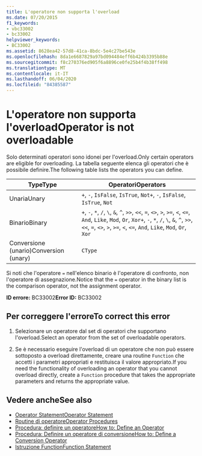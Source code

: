 ```yaml
---
title: L'operatore non supporta l'overload
ms.date: 07/20/2015
f1_keywords:
- vbc33002
- bc33002
helpviewer_keywords:
- BC33002
ms.assetid: 8628ea42-57d8-41ca-8bdc-5e4c27be543e
ms.openlocfilehash: 8da1e6687829a97bd094484eff6b424b3395b88e
ms.sourcegitcommit: f8c270376ed905f6a8896ce0fe25b4f4b38ff498
ms.translationtype: MT
ms.contentlocale: it-IT
ms.lasthandoff: 06/04/2020
ms.locfileid: "84385587"
---
```

# <a name="operator-is-not-overloadable"></a><span data-ttu-id="0f98f-102">L'operatore non supporta l'overload</span><span class="sxs-lookup"><span data-stu-id="0f98f-102">Operator is not overloadable</span></span>
<span data-ttu-id="0f98f-103">Solo determinati operatori sono idonei per l'overload.</span><span class="sxs-lookup"><span data-stu-id="0f98f-103">Only certain operators are eligible for overloading.</span></span> <span data-ttu-id="0f98f-104">La tabella seguente elenca gli operatori che è possibile definire.</span><span class="sxs-lookup"><span data-stu-id="0f98f-104">The following table lists the operators you can define.</span></span>  
  
|<span data-ttu-id="0f98f-105">Type</span><span class="sxs-lookup"><span data-stu-id="0f98f-105">Type</span></span>|<span data-ttu-id="0f98f-106">Operatori</span><span class="sxs-lookup"><span data-stu-id="0f98f-106">Operators</span></span>|  
|----------|---------------|  
|<span data-ttu-id="0f98f-107">Unaria</span><span class="sxs-lookup"><span data-stu-id="0f98f-107">Unary</span></span>|<span data-ttu-id="0f98f-108">`+`, `-`, `IsFalse`, `IsTrue`, `Not`</span><span class="sxs-lookup"><span data-stu-id="0f98f-108">`+`, `-`, `IsFalse`, `IsTrue`, `Not`</span></span>|  
|<span data-ttu-id="0f98f-109">Binario</span><span class="sxs-lookup"><span data-stu-id="0f98f-109">Binary</span></span>|<span data-ttu-id="0f98f-110">`+`, `-`, `*`, `/`, `\`, `&`, `^`, `>>`, `<<`, `=`, `<>`, `>`, `>=`, `<`, `<=`, `And`, `Like`, `Mod`, `Or`, `Xor`</span><span class="sxs-lookup"><span data-stu-id="0f98f-110">`+`, `-`, `*`, `/`, `\`, `&`, `^`, `>>`, `<<`, `=`, `<>`, `>`, `>=`, `<`, `<=`, `And`, `Like`, `Mod`, `Or`, `Xor`</span></span>|  
|<span data-ttu-id="0f98f-111">Conversione (unario)</span><span class="sxs-lookup"><span data-stu-id="0f98f-111">Conversion (unary)</span></span>|`CType`|  
  
 <span data-ttu-id="0f98f-112">Si noti che l'operatore `=` nell'elenco binario è l'operatore di confronto, non l'operatore di assegnazione.</span><span class="sxs-lookup"><span data-stu-id="0f98f-112">Notice that the `=` operator in the binary list is the comparison operator, not the assignment operator.</span></span>  
  
 <span data-ttu-id="0f98f-113">**ID errore:** BC33002</span><span class="sxs-lookup"><span data-stu-id="0f98f-113">**Error ID:** BC33002</span></span>  
  
## <a name="to-correct-this-error"></a><span data-ttu-id="0f98f-114">Per correggere l'errore</span><span class="sxs-lookup"><span data-stu-id="0f98f-114">To correct this error</span></span>  
  
1. <span data-ttu-id="0f98f-115">Selezionare un operatore dal set di operatori che supportano l'overload.</span><span class="sxs-lookup"><span data-stu-id="0f98f-115">Select an operator from the set of overloadable operators.</span></span>  
  
2. <span data-ttu-id="0f98f-116">Se è necessario eseguire l'overload di un operatore che non può essere sottoposto a overload direttamente, creare una routine `Function` che accetti i parametri appropriati e restituisca il valore appropriato.</span><span class="sxs-lookup"><span data-stu-id="0f98f-116">If you need the functionality of overloading an operator that you cannot overload directly, create a `Function` procedure that takes the appropriate parameters and returns the appropriate value.</span></span>  
  
## <a name="see-also"></a><span data-ttu-id="0f98f-117">Vedere anche</span><span class="sxs-lookup"><span data-stu-id="0f98f-117">See also</span></span>

- [<span data-ttu-id="0f98f-118">Operator Statement</span><span class="sxs-lookup"><span data-stu-id="0f98f-118">Operator Statement</span></span>](../language-reference/statements/operator-statement.md)
- [<span data-ttu-id="0f98f-119">Routine di operatore</span><span class="sxs-lookup"><span data-stu-id="0f98f-119">Operator Procedures</span></span>](../programming-guide/language-features/procedures/operator-procedures.md)
- [<span data-ttu-id="0f98f-120">Procedura: definire un operatore</span><span class="sxs-lookup"><span data-stu-id="0f98f-120">How to: Define an Operator</span></span>](../programming-guide/language-features/procedures/how-to-define-an-operator.md)
- [<span data-ttu-id="0f98f-121">Procedura: Definire un operatore di conversione</span><span class="sxs-lookup"><span data-stu-id="0f98f-121">How to: Define a Conversion Operator</span></span>](../programming-guide/language-features/procedures/how-to-define-a-conversion-operator.md)
- [<span data-ttu-id="0f98f-122">Istruzione Function</span><span class="sxs-lookup"><span data-stu-id="0f98f-122">Function Statement</span></span>](../language-reference/statements/function-statement.md)
